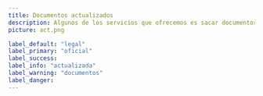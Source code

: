 ```yaml
---
title: Documentos actualizados
description: Algunos de los servicios que ofrecemos es sacar documentos oficiales actualizados como el Acta de nacimiento, curp actualizada, Cita para RFC o para INE, numero de seguro social, entre algunos otro. Puedes consultar con nosotros en nuestro local.
picture: act.png

label_default: "legal" 
label_primary: "oficial"
label_success: 
label_info: "actualizada"
label_warning: "documentos"
label_danger: 
---
```

